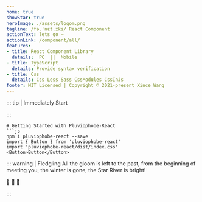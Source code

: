 ```yaml
---
home: true
showStar: true
heroImage: ./assets/logom.png
tagline: /fə.ˈnɛt.ɪks/ React Component
actionText: lets go →
actionLink: /component/all/
features:
- title: React Component Library
  details:  PC  ||  Mobile  
- title: TypeScript 
  details: Provide syntax verification
- title: Css 
  details: Css Less Sass CssModules CssInJs
footer: MIT Licensed | Copyright © 2021-present Xince Wang 
---
```


::: tip | Immediately Start

:::

```shell
# Getting Started with Pluviophobe-React
```js
npm i pluviophobe-react --save
import { Button } from 'pluviophobe-react'
import 'pluviophobe-react/dist/index.css'
<Button>Button</Button>
```

::: warning |  Fledgling
All the gloom is left to the past, from the beginning of meeting you, the winter is gone, the Star River is bright!

 :tada:  :tada:  :tada:

:::




